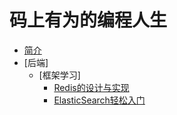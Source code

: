 # 码上有为的编程人生

* [简介](README.md)
* [后端]
  * [框架学习] 
    * [Redis的设计与实现](pages/server/Redis设计与实现.md)
    * [ElasticSearch轻松入门](pages/server/ElasticSearch轻松入门.md)